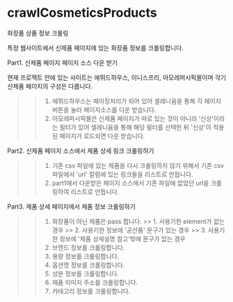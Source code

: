 # crawlCosmeticsProducts

화장품 상품 정보 크롤링

특정 웹사이트에서 신제품 페이지에 있는 화장품 정보를 크롤링합니다.


Part1. 신제품 페이지 페이지 소스 다운 받기

현재 프로젝트 안에 있는 사이트는 에뛰드하우스, 이니스프리, 아모레퍼시픽몰이며 각기 신제품 페이지의 구성은 다릅니다.
 >> 1. 에뛰드하우스는 페이징처리가 되어 있어 셀레니움을 통해 각 페이지 버튼을 눌러 페이지소스를 다운 받습니다.
 >> 2. 아모레퍼시픽몰은 신제품 페이지가 따로 있는 것이 아니라 '신상'이라는 필터가 있어 셀레니움을 통해 해당 필터를 선택한 뒤 '신상'이 적용된 페이지가 로드되면 다운 받습니다.

Part2. 신제품 페이지 소스에서 제품 상세 링크 크롤링하기
 >> 1. 기존 csv 파일에 있는 제품을 다시 크롤링하지 않기 위해서 기존 csv 파일에서 'url' 칼럼에 있는 링크들을 리스트로 만듭니다.
 >> 2. part1에서 다운받은 페이지 소스에서 기존 파일에 없었던 url을 크롤링하여 리스트로 만듭니다.
 
Part3. 제품 상세 페이지에서 제품 정보 크롤링하기
 >> 1. 화장품이 아닌 제품은 pass 합니다.
      >> 1. 사용기한 element가 없는 경우
      >> 2. 사용기한 정보에 '공산품' 문구가 있는 경우
      >> 3. 사용기한 정보에 '제품 상세설명 참고'밖에 문구가 없는 경우
 >> 2. 브랜드 정보를 크롤링합니다.
 >> 3. 용량 정보를 크롤링합니다.
 >> 4. 옵션명 정보를 크롤링합니다.
 >> 5. 성분 정보를 크롤링합니다.
 >> 6. 제품 이미지 주소를 크롤링합니다.
 >> 7. 카테고리 정보를 크롤링합니다.
